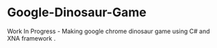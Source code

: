 # Google-Dinosaur-Game
Work In Progress - Making google chrome dinosaur game using C# and XNA framework .
